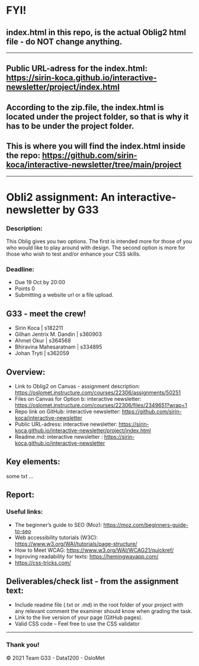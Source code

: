 # FYI! 
## index.html in this repo, is the actual Oblig2 html file - do NOT change anything. 

***

## Public URL-adress for the index.html: https://sirin-koca.github.io/interactive-newsletter/project/index.html 

## According to the zip.file, the index.html is located under the project folder, so that is why it has to be under the project folder. 

## This is where you will find the index.html inside the repo: https://github.com/sirin-koca/interactive-newsletter/tree/main/project 

***

# Obli2 assignment: An interactive-newsletter by G33 
### Description: 
This Oblig gives you two options. The first is intended more for those of you who would like to play around with design. The second option is more for those who wish to test and/or enhance your CSS skills.

### Deadline:
* Due 19 Oct by 20:00 
* Points 0 
* Submitting a website url or a file upload.

## G33 - meet the crew! 
* Sirin Koca | s182211
* Gilhan Jentrix M. Dandin | s360903
* Ahmet Okur | s364568
* Bhiravina Mahesaratnam | s334895
* Johan Tryti | s362059

## Overview: 

* Link to Oblig2 on Canvas - assignment description: https://oslomet.instructure.com/courses/22306/assignments/50251
* Files on Canvas for Option b: interactive newsletter: https://oslomet.instructure.com/courses/22306/files/2349651?wrap=1
* Repo link on GitHub: interactive newsletter: https://github.com/sirin-koca/interactive-newsletter
* Public URL-adress: interactive newsletter: https://sirin-koca.github.io/interactive-newsletter/project/index.html 
* Readme.md: interactive newsletter : https://sirin-koca.github.io/interactive-newsletter

## Key elements:

some txt ...

## Report: 

### Useful links:
* The beginner’s guide to SEO (Moz): https://moz.com/beginners-guide-to-seo 
* Web accessibility tutorials (W3C): https://www.w3.org/WAI/tutorials/page-structure/
* How to Meet WCAG: https://www.w3.org/WAI/WCAG21/quickref/
* Inproving readability for texts: https://hemingwayapp.com/
* https://css-tricks.com/

## Deliverables/check list - from the assignment text:

* Include readme file (.txt or .md) in the root folder of your project with any relevant comment the examiner should know when grading the task. 
* Link to the live version of your page (GitHub pages). 
* Valid CSS code – Feel free to use the CSS validator

***


### Thank you! 



© 2021 Team G33 - Data1200 - OsloMet

